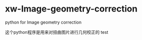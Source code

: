 # xw-Image-geometry-correction
python for Image geometry correction

这个python程序是用来对扭曲图片进行几何校正的
test
